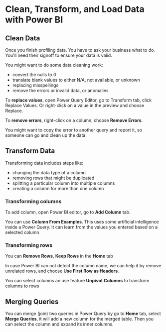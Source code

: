 # Clean, Transform, and Load Data with Power BI

## Clean Data

Once you finish profiling data. You have to ask your business what to do. You'll need their signoff to ensure your data is valid.

You might want to do some data cleaning work:
- convert the nulls to 0
- translate blank values to either N/A, not available, or unknown
- replacing misspellings
- remove the errors or invalid data, or anomalies

To **replace values**, open Power Query Editor, go to Transform tab, click Replace Values. Or right-click on a value in the preview and choose Replace.

To **remove errors**, right-click on a column, choose **Remove Errors**.

You might want to copy the error to another query and report it, so someone can go and clean up the data.


## Transform Data

Transforming data includes steps like:
- changing the data type of a column
- removing rows that might be duplicated
- splitting a particular column into multiple columns
- creating a column for more than one column

### Transforming columns

To add column, open Power BI editor, go to **Add Column** tab.

You can use **Column From Examples**. This uses some artificial intelligence inside a Power Query. It can learn from the values you entered based on a selected column

### Transforming rows

You can **Remove Rows**, **Keep Rows** in the **Home** tab

In case Power BI can not detect the column name, we can help it by remove unrelated rows, and choose **Use First Row as Headers**.

You can select columns an use feature **Unpivot Columns** to transform columns to rows


## Merging Queries

You can merge (join) two queries in Power Query by go to **Home** tab, select **Merge Queries**, it will add a new column for the merged table. Then you can select the column and expand its inner columns.
